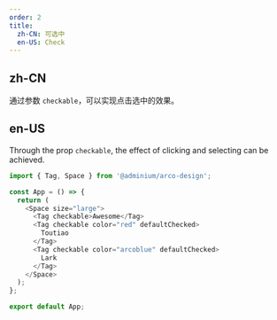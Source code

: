 ```yaml
---
order: 2
title:
  zh-CN: 可选中
  en-US: Check
---
```


## zh-CN

通过参数 `checkable`，可以实现点击选中的效果。

## en-US

Through the prop `checkable`, the effect of clicking and selecting can be achieved.

```js
import { Tag, Space } from '@adminium/arco-design';

const App = () => {
  return (
    <Space size="large">
      <Tag checkable>Awesome</Tag>
      <Tag checkable color="red" defaultChecked>
        Toutiao
      </Tag>
      <Tag checkable color="arcoblue" defaultChecked>
        Lark
      </Tag>
    </Space>
  );
};

export default App;
```
